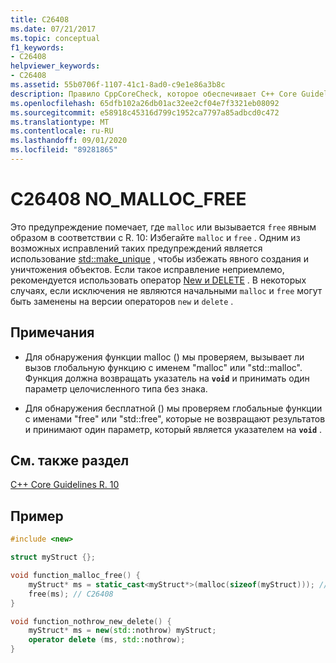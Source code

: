 ```yaml
---
title: C26408
ms.date: 07/21/2017
ms.topic: conceptual
f1_keywords:
- C26408
helpviewer_keywords:
- C26408
ms.assetid: 55b0706f-1107-41c1-8ad0-c9e1e86a3b8c
description: Правило CppCoreCheck, которое обеспечивает C++ Core Guidelines R. 10
ms.openlocfilehash: 65dfb102a26db01ac32ee2cf04e7f3321eb08092
ms.sourcegitcommit: e58918c45316d799c1952ca7797a85adbcd0c472
ms.translationtype: MT
ms.contentlocale: ru-RU
ms.lasthandoff: 09/01/2020
ms.locfileid: "89281865"
---
```

# <a name="c26408-no_malloc_free"></a>C26408 NO_MALLOC_FREE

Это предупреждение помечает, где `malloc` или вызывается `free` явным образом в соответствии с R. 10: Избегайте `malloc` и `free` . Одним из возможных исправлений таких предупреждений является использование [std::make_unique](/cpp/standard-library/memory-functions#make_unique) , чтобы избежать явного создания и уничтожения объектов. Если такое исправление неприемлемо, рекомендуется использовать оператор [New и DELETE](/cpp/cpp/new-and-delete-operators) . В некоторых случаях, если исключения не являются начальными `malloc` и `free` могут быть заменены на версии операторов `new` и `delete` .

## <a name="remarks"></a>Примечания

- Для обнаружения функции malloc () мы проверяем, вызывает ли вызов глобальную функцию с именем "malloc" или "std::malloc". Функция должна возвращать указатель на **`void`** и принимать один параметр целочисленного типа без знака.

- Для обнаружения бесплатной () мы проверяем глобальные функции с именами "free" или "std::free", которые не возвращают результатов и принимают один параметр, который является указателем на **`void`** .

## <a name="see-also"></a>См. также раздел
[C++ Core Guidelines R. 10](https://github.com/isocpp/CppCoreGuidelines/blob/master/CppCoreGuidelines.md#r10-avoid-malloc-and-free)

## <a name="example"></a>Пример
```cpp
#include <new>

struct myStruct {};

void function_malloc_free() {
    myStruct* ms = static_cast<myStruct*>(malloc(sizeof(myStruct))); // C26408
    free(ms); // C26408
}

void function_nothrow_new_delete() {
    myStruct* ms = new(std::nothrow) myStruct;
    operator delete (ms, std::nothrow);
}
```
